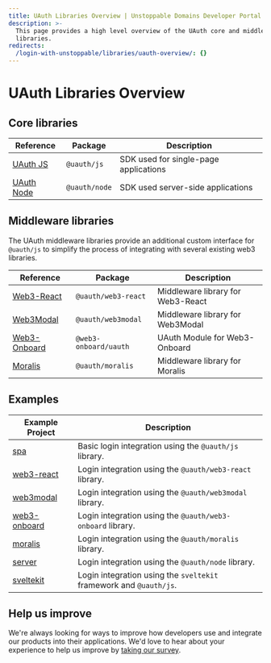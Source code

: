 ```yaml
---
title: UAuth Libraries Overview | Unstoppable Domains Developer Portal
description: >-
  This page provides a high level overview of the UAuth core and middleware
  libraries.
redirects:
  /login-with-unstoppable/libraries/uauth-overview/: {}
---
```


# UAuth Libraries Overview

## Core libraries

| Reference                                                     | Package       | Description                           |
| ------------------------------------------------------------- | ------------- | ------------------------------------- |
| [UAuth JS](/identity/sdk-and-libraries/uauth-js.md)     | `@uauth/js`   | SDK used for single-page applications |
| [UAuth Node](/identity/sdk-and-libraries/uauth-node.md) | `@uauth/node` | SDK used server-side applications     |

## Middleware libraries

The UAuth middleware libraries provide an additional custom interface for `@uauth/js` to simplify the process of integrating with several existing web3 libraries.

| Reference                                                               | Package               | Description                       |
| ----------------------------------------------------------------------- | --------------------- | --------------------------------- |
| [Web3-React](/identity/sdk-and-libraries/web3-react.md)     | `@uauth/web3-react`   | Middleware library for Web3-React |
| [Web3Modal](/identity/sdk-and-libraries/web3-modal.md)       | `@uauth/web3modal`    | Middleware library for Web3Modal  |
| [Web3-Onboard](/identity/sdk-and-libraries/web3-onboard.md) | `@web3-onboard/uauth` | UAuth Module for Web3-Onboard     |
| [Moralis](/identity/sdk-and-libraries/moralis.md)           | `@uauth/moralis`      | Middleware library for Moralis    |

## Examples

| Example Project                                                                              | Description                                                        |
| -------------------------------------------------------------------------------------------- | ------------------------------------------------------------------ |
| [spa](https://github.com/unstoppabledomains/uauth/tree/main/examples/spa)                    | Basic login integration using the `@uauth/js` library.             |
| [web3-react](https://github.com/unstoppabledomains/uauth/tree/main/examples/web3-react)      | Login integration using the `@uauth/web3-react` library.           |
| [web3modal](https://github.com/unstoppabledomains/uauth/tree/main/examples/web3modal)        | Login integration using the `@uauth/web3modal` library.            |
| [web3-onboard](https://github.com/unstoppabledomains/uauth/tree/main/examples/web3-onboard/) | Login integration using the `@uauth/web3-onboard` library.         |
| [moralis](https://github.com/unstoppabledomains/uauth/tree/main/examples/moralis/)           | Login integration using the `@uauth/moralis` library.              |
| [server](https://github.com/unstoppabledomains/uauth/tree/main/examples/server)              | Login integration using the `@uauth/node` library.                 |
| [sveltekit](https://github.com/unstoppabledomains/uauth/tree/main/examples/sveltekit)        | Login integration using the `sveltekit` framework and `@uauth/js`. |


## Help us improve

We're always looking for ways to improve how developers use and integrate our products into their applications. We'd love to hear about your experience to help us improve by [taking our survey](https://form.typeform.com/to/uHPQyHO6).
